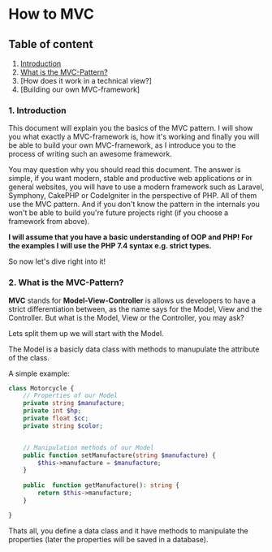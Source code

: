 How to MVC 
=====

## Table of content

1. [Introduction](#1.-introduction)
2. [What is the MVC-Pattern?](#2.-what-is-the-mvc-pattern?)
3. [How does it work in a technical view?]
4. [Building our own MVC-framework]


### 1. Introduction

This document will explain you the basics of the MVC pattern.
I will show you what exactly a MVC-framework is, how it's working and finally
you will be able to build your own MVC-framework, as I introduce you to the process of
writing such an awesome framework.

You may question why you should read this document. The answer is simple,
if you want modern, stable and productive web applications or in general websites, you will have
to use a modern framework such as Laravel, Symphony, CakePHP or CodeIgniter in the perspective of PHP. All of them use
the MVC pattern. And if you don't know the pattern in the internals you won't be able to build
you're future projects right (if you choose a framework from above).

**I will assume that you have a basic understanding of OOP and PHP!
For the examples I will use the PHP 7.4 syntax e.g. strict types.**

So now let's dive right into it!



### 2. What is the MVC-Pattern?

**MVC** stands for **Model-View-Controller** is allows us developers to have a strict differentiation between, as the
name says for the Model, View and the Controller. But what is the Model, View or the Controller, you may ask?

Lets split them up we will start with the Model.

The Model is a basicly data class with methods to manupulate the attribute of the class.

A simple example:

```php
class Motorcycle {
    // Properties of our Model
    private string $manufacture;
    private int $hp;
    private float $cc;
    private string $color;


    // Manipulation methods of our Model
    public function setManufacture(string $manufacture) {
        $this->manufacture = $manufacture;    
    }
    
    public  function getManufacture(): string {
        return $this->manufacture;
    }

}
```

Thats all, you define a data class and it have methods to manipulate the properties (later the properties will be saved in a database).
